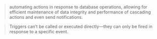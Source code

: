 
> automating actions in response to database operations, allowing for efficient maintenance of data integrity and performance of cascading actions and even send notifications. 

> Triggers can’t be called or executed directly—they can only be fired in response to a specific event.